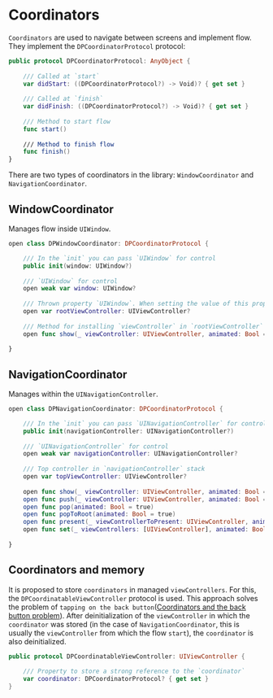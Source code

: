 # Coordinators
`Coordinators` are used to navigate between screens and implement flow. They implement the `DPCoordinatorProtocol` protocol:

```swift
public protocol DPCoordinatorProtocol: AnyObject {
    
    /// Called at `start`
    var didStart: ((DPCoordinatorProtocol?) -> Void)? { get set }
    
    /// Called at `finish`
    var didFinish: ((DPCoordinatorProtocol?) -> Void)? { get set }
    
    /// Method to start flow
    func start()
    
    /// Method to finish flow
    func finish()
}
```

There are two types of coordinators in the library: `WindowCoordinator` and `NavigationCoordinator`.

## WindowCoordinator
Manages flow inside `UIWindow`.

```swift
open class DPWindowCoordinator: DPCoordinatorProtocol {

    /// In the `init` you can pass `UIWindow` for control
    public init(window: UIWindow?)
    
    /// `UIWindow` for control
    open weak var window: UIWindow?
    
    /// Thrown property `UIWindow`. When setting the value of this property, the installed `UIViewController` is displayed
    open var rootViewController: UIViewController?
    
    /// Method for installing `viewController` in `rootViewController`
    open func show(_ viewController: UIViewController, animated: Bool = true)
    
}
```

## NavigationCoordinator
Manages within the `UINavigationController`.

```swift
open class DPNavigationCoordinator: DPCoordinatorProtocol {

    /// In the `init` you can pass `UINavigationController` for control
    public init(navigationController: UINavigationController?)
    
    /// `UINavigationController` for control
    open weak var navigationController: UINavigationController?
    
    /// Top controller in `navigationController` stack
    open var topViewController: UIViewController?
    
    open func show(_ viewController: UIViewController, animated: Bool = true)
    open func push(_ viewController: UIViewController, animated: Bool = true)
    open func pop(animated: Bool = true)
    open func popToRoot(animated: Bool = true)
    open func present(_ viewControllerToPresent: UIViewController, animated flag: Bool = true, completion: (() -> Void)? = nil)
    open func set(_ viewControllers: [UIViewController], animated: Bool)
    
}
```

## Coordinators and memory
It is proposed to store `coordinators` in managed `viewControllers`. For this, the `DPCoordinatableViewController` protocol is used. This approach solves the problem of `tapping on the back button`([Coordinators and the back button problem](https://medium.com/codex/coordinators-the-back-button-and-how-to-solve-it-d336877a6d29)). 
After deinitialization of the `viewController` in which the `coordinator` was stored (in the case of `NavigationCoordinator`, this is usually the `viewController` from which the flow `start`), the `coordinator` is also deinitialized.

```swift
public protocol DPCoordinatableViewController: UIViewController {
    
    /// Property to store a strong reference to the `coordinator`
    var coordinator: DPCoordinatorProtocol? { get set }
}
```
